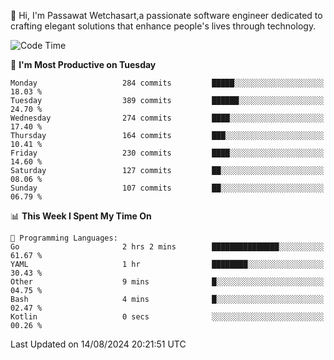 
👋 Hi, I'm Passawat Wetchasart,a passionate software engineer dedicated to crafting elegant solutions that enhance people's lives through technology.


<!--START_SECTION:waka-->
![Code Time](http://img.shields.io/badge/Code%20Time-1%2C732%20hrs%2058%20mins-blue)

📅 **I'm Most Productive on Tuesday** 

```text
Monday                   284 commits         █████░░░░░░░░░░░░░░░░░░░░   18.03 % 
Tuesday                  389 commits         ██████░░░░░░░░░░░░░░░░░░░   24.70 % 
Wednesday                274 commits         ████░░░░░░░░░░░░░░░░░░░░░   17.40 % 
Thursday                 164 commits         ███░░░░░░░░░░░░░░░░░░░░░░   10.41 % 
Friday                   230 commits         ████░░░░░░░░░░░░░░░░░░░░░   14.60 % 
Saturday                 127 commits         ██░░░░░░░░░░░░░░░░░░░░░░░   08.06 % 
Sunday                   107 commits         ██░░░░░░░░░░░░░░░░░░░░░░░   06.79 % 
```


📊 **This Week I Spent My Time On** 

```text
💬 Programming Languages: 
Go                       2 hrs 2 mins        ███████████████░░░░░░░░░░   61.67 % 
YAML                     1 hr                ████████░░░░░░░░░░░░░░░░░   30.43 % 
Other                    9 mins              █░░░░░░░░░░░░░░░░░░░░░░░░   04.75 % 
Bash                     4 mins              █░░░░░░░░░░░░░░░░░░░░░░░░   02.47 % 
Kotlin                   0 secs              ░░░░░░░░░░░░░░░░░░░░░░░░░   00.26 % 
```


 Last Updated on 14/08/2024 20:21:51 UTC
<!--END_SECTION:waka-->

<!--
**markpassawat/markpassawat** is a ✨ _special_ ✨ repository because its `README.md` (this file) appears on your GitHub profile.

Here are some ideas to get you started:

- 🔭 I’m currently working on ...
- 🌱 I’m currently learning ...
- 👯 I’m looking to collaborate on ...
- 🤔 I’m looking for help with ...
- 💬 Ask me about ...
- 📫 How to reach me: ...
- 😄 Pronouns: He/Him
- ⚡ Fun fact: ...
-->
